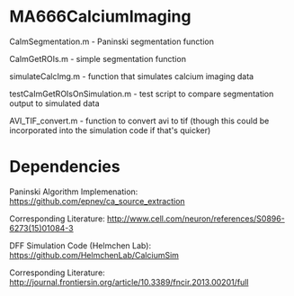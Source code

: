 # MA666CalciumImaging

CaImSegmentation.m - Paninski segmentation function

CaImGetROIs.m - simple segmentation function

simulateCalcImg.m - function that simulates calcium imaging data

testCaImGetROIsOnSimulation.m - test script to compare segmentation output to simulated data

AVI_TIF_convert.m - function to convert avi to tif (though this could be incorporated into the simulation
  code if that's quicker)

# Dependencies
Paninski Algorithm Implemenation: https://github.com/epnev/ca_source_extraction

  Corresponding Literature: http://www.cell.com/neuron/references/S0896-6273(15)01084-3


DFF Simulation Code (Helmchen Lab): https://github.com/HelmchenLab/CalciumSim

  Corresponding Literature: http://journal.frontiersin.org/article/10.3389/fncir.2013.00201/full
